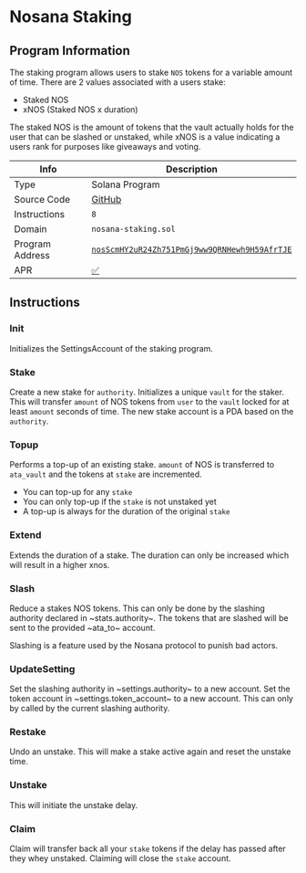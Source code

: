 # Nosana Staking <Badge type="tip" text="mainnet" vertical="middle" />

## Program Information

The staking program allows users to stake `NOS` tokens for a variable amount of time.
There are 2 values associated with a users stake:

- Staked NOS
- xNOS (Staked NOS x duration)

The staked NOS is the amount of tokens that the vault actually holds for the user that can be slashed or unstaked,
while xNOS is a value indicating a users rank for purposes like giveaways and voting.

| Info            | Description                                                                                                                      |
|-----------------|----------------------------------------------------------------------------------------------------------------------------------|
| Type            | Solana Program                                                                                                                   |
| Source Code     | [GitHub](https://github.com/nosana-ci/nosana-programs)                                                                           |
| Instructions    | `8`                                                                                                                              |
| Domain          | `nosana-staking.sol`                                                                                                             |
| Program Address | [`nosScmHY2uR24Zh751PmGj9ww9QRNHewh9H59AfrTJE`](https://explorer.solana.com/address/nosScmHY2uR24Zh751PmGj9ww9QRNHewh9H59AfrTJE) |
| APR             | [✅](https://www.apr.dev/program/nosScmHY2uR24Zh751PmGj9ww9QRNHewh9H59AfrTJE)                                                     |

## Instructions

### Init

Initializes the SettingsAccount of the staking program.

### Stake

Create a new stake for `authority`.
Initializes a unique `vault` for the staker.
This will transfer `amount` of NOS tokens from `user` to the `vault` locked for at least `amount` seconds of time.
The new stake account is a PDA based on the `authority`.

### Topup

Performs a top-up of an existing stake.
`amount` of NOS is transferred to `ata_vault` and the tokens at `stake` are incremented.

- You can top-up for any `stake`
- You can only top-up if the `stake` is not unstaked yet
- A top-up is always for the duration of the original `stake`

### Extend

Extends the duration of a stake.
The duration can only be increased which will result in a higher xnos.

### Slash

Reduce a stakes NOS tokens.
This can only be done by the slashing authority declared in ~stats.authority~.
The tokens that are slashed will be sent to the provided ~ata_to~ account.

Slashing is a feature used by the Nosana protocol to punish bad actors.

### UpdateSetting

Set the slashing authority in ~settings.authority~ to a new account.
Set the token account in ~settings.token_account~ to a new account.
This can only by called by the current slashing authority.

### Restake

Undo an unstake. This will make a stake active again and reset the unstake time.

### Unstake

This will initiate the unstake delay.

### Claim

Claim will transfer back all your `stake` tokens if the delay has passed after they whey unstaked.
Claiming will close the `stake` account.
